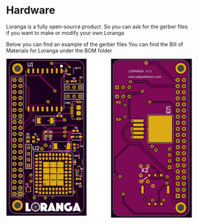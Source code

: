# Hardware

Loranga is a fully open-source product. So you can ask for the gerber files if you want to make or modify your own Loranga

Below you can find an example of the gerber files
You can find the Bill of Materials for Loranga under the BOM folder

![Image of gerber files](https://github.com/loranga/Loranga-Gateway/blob/master/Docs/Photos/loranga_pcb.png)
